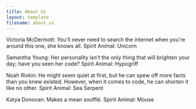```yaml
---
title: About Us
layout: template
filename: about_us
--- 
```


Victoria McDermott: You'll never need to search the internet when you're around this one, she knows all. 
  Spirit Animal: Unicorn
  
Samantha Young: Her personality isn't the only thing that will brighten your day; have you seen her code?
  Spirit Animal: Hypogriff
  
Noah Rivkin: He might seem quiet at first, but he can spew off more facts than you knew existed. However, when it comes to code, he can 
 shorten it like no other.
 Spirit Animal: Sea Serpent
 
Katya Donovan: Makes a mean soufflé.
  Spirit Animal: Mouse
